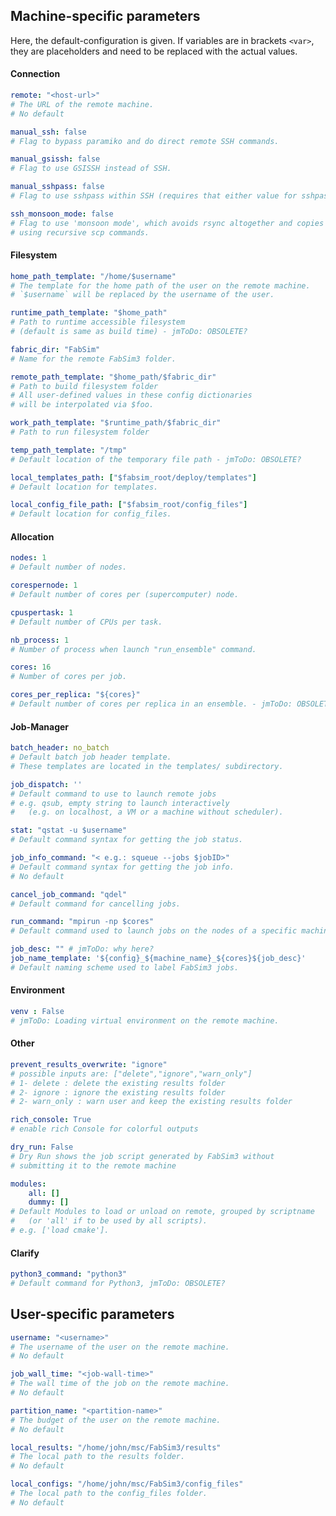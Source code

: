 ## Machine-specific parameters

Here, the default-configuration is given.
If variables are in brackets `<var>`, they are placeholders and need to be replaced with the actual values.

#### Connection
```yaml
remote: "<host-url>"
# The URL of the remote machine.
# No default
```

```yaml
manual_ssh: false
# Flag to bypass paramiko and do direct remote SSH commands.
```

```yaml
manual_gsissh: false
# Flag to use GSISSH instead of SSH.
```

```yaml
manual_sshpass: false
# Flag to use sshpass within SSH (requires that either value for sshpass is set with filename of plaintext password file for this machine or SSHPASS set in environment)
```

```yaml
ssh_monsoon_mode: false
# Flag to use 'monsoon mode', which avoids rsync altogether and copies 
# using recursive scp commands.
```

#### Filesystem
```yaml
home_path_template: "/home/$username"
# The template for the home path of the user on the remote machine.
# `$username` will be replaced by the username of the user.
```

```yaml
runtime_path_template: "$home_path"
# Path to runtime accessible filesystem
# (default is same as build time) - jmToDo: OBSOLETE?
```

```yaml
fabric_dir: "FabSim"
# Name for the remote FabSim3 folder.
```

```yaml
remote_path_template: "$home_path/$fabric_dir"
# Path to build filesystem folder
# All user-defined values in these config dictionaries
# will be interpolated via $foo.
```

```yaml
work_path_template: "$runtime_path/$fabric_dir"
# Path to run filesystem folder
```

```yaml
temp_path_template: "/tmp"
# Default location of the temporary file path - jmToDo: OBSOLETE?
```

```yaml
local_templates_path: ["$fabsim_root/deploy/templates"]
# Default location for templates.
```

```yaml
local_config_file_path: ["$fabsim_root/config_files"]
# Default location for config_files.
```


#### Allocation
```yaml
nodes: 1
# Default number of nodes.
```

```yaml
corespernode: 1
# Default number of cores per (supercomputer) node.
```

```yaml
cpuspertask: 1
# Default number of CPUs per task.
```

```yaml
nb_process: 1
# Number of process when launch "run_ensemble" command.
```

```yaml
cores: 16
# Number of cores per job.
```

```yaml
cores_per_replica: "${cores}"
# Default number of cores per replica in an ensemble. - jmToDo: OBSOLETE?
```


#### Job-Manager
```yaml
batch_header: no_batch
# Default batch job header template.
# These templates are located in the templates/ subdirectory.
```

```yaml
job_dispatch: ''
# Default command to use to launch remote jobs
# e.g. qsub, empty string to launch interactively
#   (e.g. on localhost, a VM or a machine without scheduler).
```

```yaml
stat: "qstat -u $username"
# Default command syntax for getting the job status.
```

```yaml
job_info_command: "< e.g.: squeue --jobs $jobID>"
# Default command syntax for getting the job info.
# No default
```

```yaml
cancel_job_command: "qdel"
# Default command for cancelling jobs.
```

```yaml
run_command: "mpirun -np $cores"
# Default command used to launch jobs on the nodes of a specific machine.
```

```yaml
job_desc: "" # jmToDo: why here?
job_name_template: '${config}_${machine_name}_${cores}${job_desc}'
# Default naming scheme used to label FabSim3 jobs.
```

#### Environment
```yaml
venv : False
# jmToDo: Loading virtual environment on the remote machine.
```




#### Other
```yaml
prevent_results_overwrite: "ignore"
# possible inputs are: ["delete","ignore","warn_only"]
# 1- delete : delete the existing results folder
# 2- ignore : ignore the existing results folder
# 2- warn_only : warn user and keep the existing results folder
```

```yaml
rich_console: True
# enable rich Console for colorful outputs
```

```yaml
dry_run: False
# Dry Run shows the job script generated by FabSim3 without
# submitting it to the remote machine
```


```yaml
modules:
    all: []
    dummy: []
# Default Modules to load or unload on remote, grouped by scriptname
#   (or 'all' if to be used by all scripts).
# e.g. ['load cmake'].
```

#### Clarify
```yaml
python3_command: "python3"
# Default command for Python3, jmToDo: OBSOLETE?
```


## User-specific parameters

```yaml
username: "<username>"
# The username of the user on the remote machine.
# No default
```

```yaml
job_wall_time: "<job-wall-time>"
# The wall time of the job on the remote machine.
# No default
```

```yaml
partition_name: "<partition-name>"
# The budget of the user on the remote machine.
# No default
```

```yaml
local_results: "/home/john/msc/FabSim3/results"
# The local path to the results folder.
# No default
```

```yaml
local_configs: "/home/john/msc/FabSim3/config_files"
# The local path to the config_files folder.
# No default
```